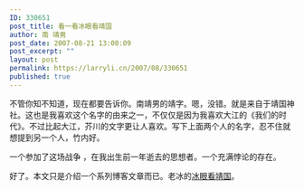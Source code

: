 ```yaml
---
ID: 330651
post_title: 看一看冰眼看靖国
author: 南 靖男
post_date: 2007-08-21 13:00:09
post_excerpt: ""
layout: post
permalink: https://larryli.cn/2007/08/330651
published: true
---
```

不管你知不知道，现在都要告诉你。南靖男的靖字。嗯，没错。就是来自于靖国神社。这也是我喜欢这个名字的由来之一，不仅仅是因为我喜欢大江的《我们的时代》。不过比起大江，芥川的文字更让人喜欢。写下上面两个人的名字，忍不住就想提到另一个人，竹内好。

一个参加了这场战争 ，在我出生前一年逝去的思想者。一个充满悖论的存在。

好了。本文只是介绍一个系列博客文章而已。老冰的<a href="http://www.bullog.cn/blogs/ird/archives/90877.aspx" title=" 冰眼看靖国——留言册里的口水战">冰眼看靖国</a>。